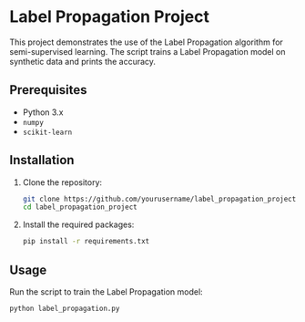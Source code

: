 # Label Propagation Project

This project demonstrates the use of the Label Propagation algorithm for semi-supervised learning. The script trains a Label Propagation model on synthetic data and prints the accuracy.

## Prerequisites

- Python 3.x
- `numpy`
- `scikit-learn`

## Installation

1. Clone the repository:
    ```sh
    git clone https://github.com/yourusername/label_propagation_project.git
    cd label_propagation_project
    ```

2. Install the required packages:
    ```sh
    pip install -r requirements.txt
    ```

## Usage

Run the script to train the Label Propagation model:
```sh
python label_propagation.py
